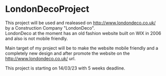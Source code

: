 # LondonDecoProject


This project will be used and realeased on http://www.londondeco.co.uk/ by a Construction Company "LondonDeco".  
LondonDeco at the moment has an old fashion website built on WIX in 2006 and also is not mobile friendly. 

Main target of my project will be to make the website mobile friendly and a completely new design and after promote the website on the http://www.londondeco.co.uk/ url. 

This project is starting on 14/03/23 with 5 weeks deadline. 
